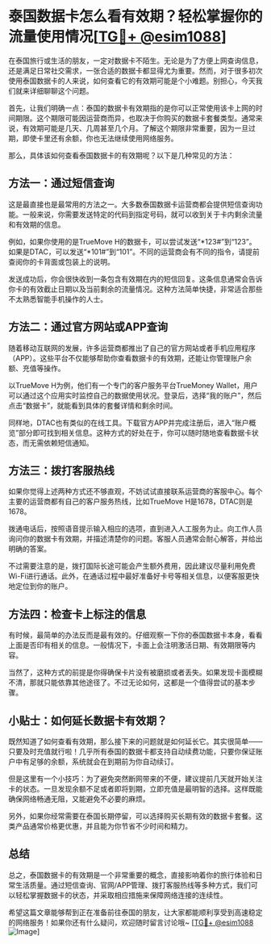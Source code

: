 # 泰国数据卡怎么看有效期？轻松掌握你的流量使用情况[[TG💪+ @esim1088](https://t.me/s/esim1088)]

在泰国旅行或生活的朋友，一定对数据卡不陌生。无论是为了方便上网查询信息，还是满足日常社交需求，一张合适的数据卡都显得尤为重要。然而，对于很多初次使用泰国数据卡的人来说，如何查看它的有效期可能是个小难题。别担心，今天我们就来详细聊聊这个问题。

首先，让我们明确一点：泰国的数据卡有效期指的是你可以正常使用该卡上网的时间期限。这个期限可能因运营商而异，也取决于你购买的数据卡套餐类型。通常来说，有效期可能是几天、几周甚至几个月。了解这个期限非常重要，因为一旦过期，即使卡里还有余额，你也无法继续使用网络服务。

那么，具体该如何查看泰国数据卡的有效期呢？以下是几种常见的方法：

## 方法一：通过短信查询

这是最直接也是最常用的方法之一。大多数泰国数据卡运营商都会提供短信查询功能。一般来说，你需要发送特定的代码到指定号码，就可以收到关于卡内剩余流量和有效期的信息。

例如，如果你使用的是TrueMove H的数据卡，可以尝试发送“*123#”到“123”。如果是DTAC，可以发送“*101#”到“101”。不同的运营商会有不同的指令，请提前查阅你的卡背面或包装上的说明。

发送成功后，你会很快收到一条包含有效期在内的短信回复。这条信息通常会告诉你卡的有效截止日期以及当前剩余的流量情况。这种方法简单快捷，非常适合那些不太熟悉智能手机操作的人士。

## 方法二：通过官方网站或APP查询

随着移动互联网的发展，许多运营商都推出了自己的官方网站或者手机应用程序（APP）。这些平台不仅能够帮助你查看数据卡的有效期，还能让你管理账户余额、充值等操作。

以TrueMove H为例，他们有一个专门的客户服务平台TrueMoney Wallet，用户可以通过这个应用实时监控自己的数据使用状况。登录后，选择“我的账户”，然后点击“数据卡”，就能看到具体的套餐详情和剩余时间。

同样地，DTAC也有类似的在线工具。下载官方APP并完成注册后，进入“账户概览”部分即可找到相关信息。这种方式的好处在于，你可以随时随地查看数据卡状态，而无需依赖短信通知。

## 方法三：拨打客服热线

如果你觉得上述两种方式还不够直观，不妨试试直接联系运营商的客服中心。每个主要的运营商都有自己的客户服务热线，比如TrueMove H是1678，DTAC则是1678。

拨通电话后，按照语音提示输入相应的选项，直到进入人工服务为止。向工作人员询问你的数据卡有效期，并描述清楚你的问题。客服人员通常会耐心解答，并给出明确的答案。

不过需要注意的是，拨打国际长途可能会产生额外费用，因此建议尽量利用免费Wi-Fi进行通话。此外，在通话过程中最好准备好卡号等相关信息，以便客服更快地定位到你的账户。

## 方法四：检查卡上标注的信息

有时候，最简单的办法反而是最有效的。仔细观察一下你的泰国数据卡本身，看看上面是否印有相关的信息。一般情况下，卡面上会注明激活日期、有效期限等内容。

当然了，这种方式的前提是你得确保卡片没有被磨损或者丢失。如果发现卡面模糊不清，那就只能依靠其他途径了。不过无论如何，这都是一个值得尝试的基本步骤。

## 小贴士：如何延长数据卡有效期？

既然知道了如何查看有效期，那么接下来的问题就是如何延长它。其实很简单——只要及时充值就行啦！几乎所有泰国的数据卡都支持自动续费功能，只要你保证账户中有足够的余额，系统就会在到期前为你自动续订。

但是这里有一个小技巧：为了避免突然断网带来的不便，建议提前几天就开始关注卡的状态。一旦发现余额不足或者即将到期，立即充值是最明智的选择。这样既能确保网络畅通无阻，又能避免不必要的麻烦。

另外，如果你经常需要在泰国长期停留，可以选择购买长期有效的数据卡套餐。这类产品通常价格更优惠，并且能为你节省不少时间和精力。

## 总结

总之，泰国数据卡的有效期是一个非常重要的概念，直接影响着你的旅行体验和日常生活质量。通过短信查询、官网/APP管理、拨打客服热线等多种方式，我们可以轻松掌握数据卡的状态，并采取相应措施来保障网络连接的连续性。

希望这篇文章能够帮到正在准备前往泰国的朋友，让大家都能顺利享受到高速稳定的网络服务！如果你还有什么疑问，欢迎随时留言讨论哦~ [[TG💪+ @esim1088](https://t.me/s/esim1088) ![Image](https://i.postimg.cc/4NQfJmqS/Snipaste-2025-05-13-00-14-12.png)]